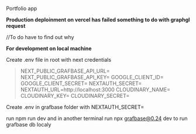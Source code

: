 Portfolio app

**Production deploinment on vercel has failed something to do with graphgl request**

//To do have to find out why

**For development on local machine**

Create .env file in root with next credentials

>NEXT_PUBLIC_GRAFBASE_API_URL=
>NEXT_PUBLIC_GRAFBASE_API_KEY=
>GOOGLE_CLIENT_ID=
>GOOGLE_CLIENT_SECRET=
>NEXTAUTH_SECRET=
>NEXTAUTH_URL=http://localhost:3000
>CLOUDINARY_NAME=
>CLOUDINARY_KEY=
>CLOUDINARY_SECRET=

Create .env in grafbase folder with NEXTAUTH_SECRET=

run npm run dev and in another terminal run npx grafbase@0.24 dev to run grafbase db localy
